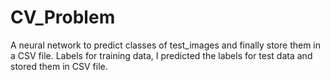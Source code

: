 # CV_Problem
A neural network to predict classes of test_images and finally store them in a CSV file.
Labels for training data, I predicted the labels for test data and stored them in CSV file.
